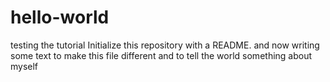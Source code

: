 # hello-world
testing the tutorial Initialize this repository with a README.
and now writing some text to make this file different
and to tell the world something about myself
